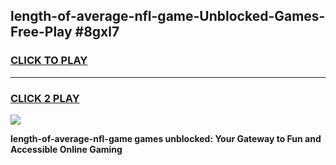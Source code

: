 
## length-of-average-nfl-game-Unblocked-Games-Free-Play #8gxl7
<h3>
<a href="https://us.freeplayer.one?title=length-of-average-nfl-game&ref=9M">CLICK TO PLAY</a></h3>
<hr>

<h3>
<a href="https://us.freeplayer.one?title=length-of-average-nfl-game&ref=9M">CLICK 2 PLAY</a>
  
</h3>

<a href="https://us.freeplayer.one?title=length-of-average-nfl-game&ref=9M"><img src="https://clearcache.store/games.png"></a>


**length-of-average-nfl-game games unblocked: Your Gateway to Fun and Accessible Online Gaming**
